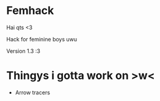 # Femhack

Hai qts <3

Hack for feminine boys uwu

Version 1.3 :3

# Thingys i gotta work on >w<

* Arrow tracers